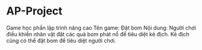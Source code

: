 # AP-Project
Game học phần lập trình nâng cao
Tên game: Đặt bom
Nội dung: Người chơi điều khiển nhân vật đặt các quả bom phát nổ để tiêu diệt kẻ địch. Kẻ địch cũng có thể đặt bom để tiêu diệt người chơi.
